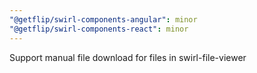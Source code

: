 ```yaml
---
"@getflip/swirl-components-angular": minor
"@getflip/swirl-components-react": minor
---
```


Support manual file download for files in swirl-file-viewer
